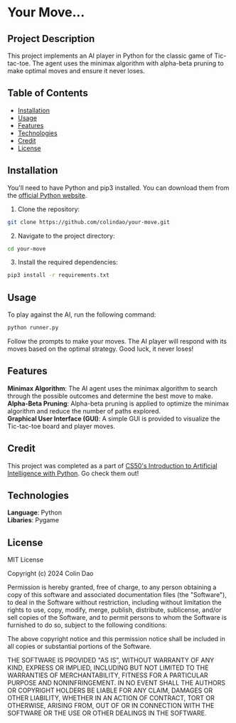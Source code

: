 # Your Move...

## Project Description

This project implements an AI player in Python for the classic game of Tic-tac-toe. The agent uses the minimax algorithm with alpha-beta pruning to make optimal moves and ensure it never loses. 

## Table of Contents

- [Installation](#installation)
- [Usage](#usage)
- [Features](#features)
- [Technologies](#technologies)
- [Credit](#credit)
- [License](#license)

## Installation

You'll need to have Python and pip3 installed. You can download them from the [official Python website](https://www.python.org/downloads/).

1. Clone the repository:

```bash
git clone https://github.com/colindao/your-move.git
```

2. Navigate to the project directory:

```bash
cd your-move
```

3. Install the required dependencies:

```bash
pip3 install -r requirements.txt
```

## Usage

To play against the AI, run the following command:

```bash
python runner.py
```

Follow the prompts to make your moves. The AI player will respond with its moves based on the optimal strategy. Good luck, it never loses!

## Features

**Minimax Algorithm**: The AI agent uses the minimax algorithm to search through the possible outcomes and determine the best move to make. <br />
**Alpha-Beta Pruning**: Alpha-beta pruning is applied to optimize the minimax algorithm and reduce the number of paths explored. <br />
**Graphical User Interface (GUI)**: A simple GUI is provided to visualize the Tic-tac-toe board and player moves.

## Credit

This project was completed as a part of [CS50's Introduction to Artificial Intelligence with Python](https://cs50.harvard.edu/ai/2024/). Go check them out!

## Technologies
**Language**: Python <br />
**Libaries**: Pygame

## License

MIT License

Copyright (c) 2024 Colin Dao

Permission is hereby granted, free of charge, to any person obtaining a copy
of this software and associated documentation files (the "Software"), to deal
in the Software without restriction, including without limitation the rights
to use, copy, modify, merge, publish, distribute, sublicense, and/or sell
copies of the Software, and to permit persons to whom the Software is
furnished to do so, subject to the following conditions:

The above copyright notice and this permission notice shall be included in all
copies or substantial portions of the Software.

THE SOFTWARE IS PROVIDED "AS IS", WITHOUT WARRANTY OF ANY KIND, EXPRESS OR
IMPLIED, INCLUDING BUT NOT LIMITED TO THE WARRANTIES OF MERCHANTABILITY,
FITNESS FOR A PARTICULAR PURPOSE AND NONINFRINGEMENT. IN NO EVENT SHALL THE
AUTHORS OR COPYRIGHT HOLDERS BE LIABLE FOR ANY CLAIM, DAMAGES OR OTHER
LIABILITY, WHETHER IN AN ACTION OF CONTRACT, TORT OR OTHERWISE, ARISING FROM,
OUT OF OR IN CONNECTION WITH THE SOFTWARE OR THE USE OR OTHER DEALINGS IN THE
SOFTWARE.
